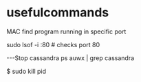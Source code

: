 # usefulcommands

MAC find program running in specific port

sudo lsof -i :80 # checks port 80


---Stop cassandra
ps auwx | grep cassandra

$ sudo kill pid
